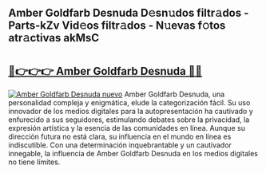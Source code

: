 ## Amber Goldfarb Desnuda D𝚎sn𝚞dos filtr𝚊dos - Parts-kZv Vid𝚎os filtr𝚊dos - N𝚞evas f𝚘tos atr𝚊ctivas akMsC

# <h2><a href="http://mbbvx4l.tromn.icu/?c=Amber+Goldfarb+Desnuda">🔗👉👉👉 Amber Goldfarb Desnuda 🔗🔗</a></h2>

[![Amber Goldfarb Desnuda nuevo](https://i.imgur.com/pEAQMta.gif)](http://mbbvx4l.tromn.icu/?c=Amber+Goldfarb+Desnuda)
Amber Goldfarb Desnuda, una personalidad compleja y enigmática, elude la categorización fácil. Su uso innovador de los medios digitales para la autopresentación ha cautivado y enfurecido a sus seguidores, estimulando debates sobre la privacidad, la expresión artística y la esencia de las comunidades en línea. Aunque su dirección futura no está clara, su influencia en el mundo en línea es indiscutible. Con una determinación inquebrantable y un cautivador innegable, la influencia de Amber Goldfarb Desnuda en los medios digitales no tiene límites.
